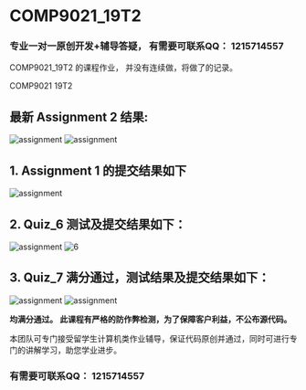 # COMP9021_19T2
### 专业一对一原创开发+辅导答疑， 有需要可联系QQ： **1215714557**

COMP9021_19T2 的课程作业， 并没有连续做，将做了的记录。

COMP9021 19T2

## 最新 **Assignment 2** 结果:

![assignment](https://github.com/uglyN0u/COMP9021_19T2/blob/master/Assignment2/a2-apart1.png)
![assignment](https://github.com/uglyN0u/COMP9021_19T2/blob/master/Assignment2/a2-apart2.png)

## 1. **Assignment 1** 的提交结果如下
![assignment](https://raw.githubusercontent.com/uglyN0u/COMP9021_19T2/master/mmexport1563896590597.jpg)

## 2. **Quiz_6** 测试及提交结果如下：

![assignment](https://raw.githubusercontent.com/uglyN0u/COMP9021_19T2/master/mmexport1563896565051.jpg)
![6](https://raw.githubusercontent.com/uglyN0u/COMP9021_19T2/master/mmexport1563896554293.jpg)

## 3. **Quiz_7** 满分通过，测试结果及提交结果如下：
![assignment](https://github.com/uglyN0u/COMP9021_19T2/blob/master/quiz7/quiz7_run.png?raw=true)
![assignment](https://github.com/uglyN0u/COMP9021_19T2/blob/master/quiz7/quiz7.png?raw=true)

**均满分通过。**
**此课程有严格的防作弊检测，为了保障客户利益，不公布源代码。**

本团队可专门接受留学生计算机类作业辅导，保证代码原创并通过，同时可进行专门的讲解学习，助您学业进步。

### 有需要可联系QQ： **1215714557**
